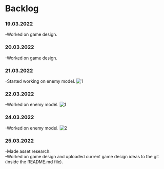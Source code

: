# Backlog
### 19.03.2022
-Worked on game design.
### 20.03.2022
-Worked on game design.
### 21.03.2022
-Started working on enemy model.
![1](https://user-images.githubusercontent.com/45337205/161073875-9c1ccfb8-12fa-44fe-93d1-38136d8b43ab.png)
### 22.03.2022
-Worked on enemy model.
![1](https://user-images.githubusercontent.com/45337205/161074027-0d4c54d7-40fd-4ade-9f17-12a629e25586.png)
### 24.03.2022
-Worked on enemy model.
![2](https://user-images.githubusercontent.com/45337205/161074189-53962d17-3fb5-4429-a3d7-a03e487bf5f8.png)
### 25.03.2022
-Made asset research.
\
-Worked on game design and uploaded current game design ideas to the git (inside the README.md file).
